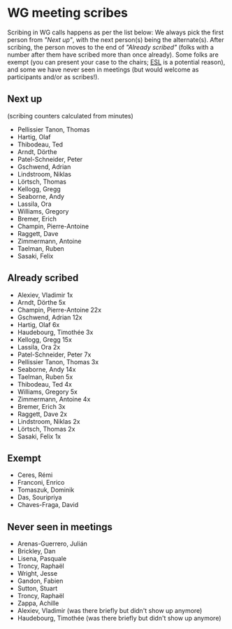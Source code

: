 # WG meeting scribes

Scribing in WG calls happens as per the list below: We always pick the first person from *"Next up"*, with the next person(s) being the alternate(s). After scribing, the person moves to the end of *"Already scribed"* (folks with a number after them have scribed more than once already). Some folks are exempt (you can present your case to the chairs; [ESL](https://en.wikipedia.org/wiki/English_as_a_second_or_foreign_language) is a potential reason), and some we have never seen in meetings (but would welcome as participants and/or as scribes!).

## Next up

(scribing counters calculated from minutes)
- Pellissier Tanon, Thomas
- Hartig, Olaf
- Thibodeau, Ted
- Arndt, Dörthe
- Patel-Schneider, Peter
- Gschwend, Adrian
- Lindstroom, Niklas
- Lörtsch, Thomas
- Kellogg, Gregg
- Seaborne, Andy
- Lassila, Ora
- Williams, Gregory
- Bremer, Erich
- Champin, Pierre-Antoine
- Raggett, Dave
- Zimmermann, Antoine
- Taelman, Ruben
- Sasaki, Felix

## Already scribed 
- Alexiev, Vladimir  1x
- Arndt, Dörthe  5x
- Champin, Pierre-Antoine  22x
- Gschwend, Adrian  12x
- Hartig, Olaf  6x
- Haudebourg, Timothée  3x
- Kellogg, Gregg  15x
- Lassila, Ora  2x
- Patel-Schneider, Peter  7x
- Pellissier Tanon, Thomas  3x
- Seaborne, Andy  14x
- Taelman, Ruben  5x
- Thibodeau, Ted  4x
- Williams, Gregory  5x
- Zimmermann, Antoine  4x
- Bremer, Erich 3x
- Raggett, Dave 2x
- Lindstroom, Niklas 2x
- Lörtsch, Thomas 2x
- Sasaki, Felix 1x


## Exempt
- Ceres, Rémi  
- Franconi, Enrico  
- Tomaszuk, Dominik  
- Das, Souripriya  
- Chaves-Fraga, David  

## Never seen in meetings
- Arenas-Guerrero, Julián  
- Brickley, Dan  
- Lisena, Pasquale  
- Troncy, Raphaël  
- Wright, Jesse 
- Gandon, Fabien
- Sutton, Stuart
- Troncy, Raphaël
- Zappa, Achille
- Alexiev, Vladimir (was there briefly but didn't show up anymore)
- Haudebourg, Timothée (was there briefly but didn't show up anymore)

